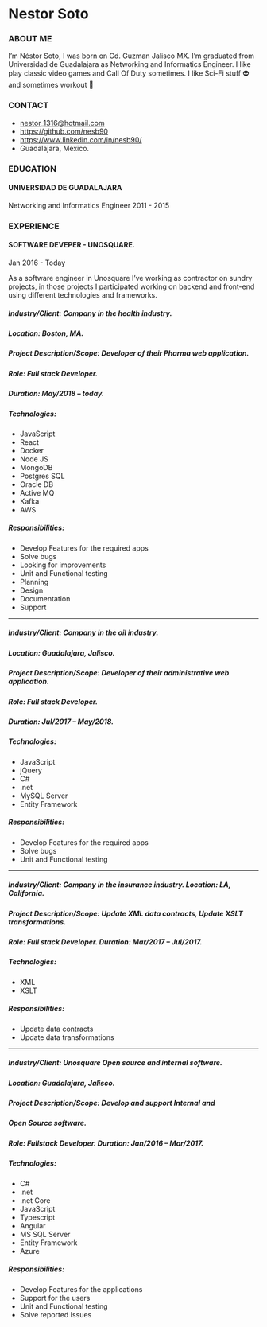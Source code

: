 # Nestor Soto

### ABOUT ME
I’m Néstor Soto, I was born on Cd. Guzman Jalisco MX.
I’m graduated from Universidad de Guadalajara as Networking and Informatics Engineer.
I like play classic video games and Call Of Duty sometimes. I like Sci-Fi stuff 👽 and sometimes workout 🏃

### CONTACT
- nestor_1316@hotmail.com
- https://github.com/nesb90
- https://www.linkedin.com/in/nesb90/
- Guadalajara, Mexico.

### EDUCATION
#### UNIVERSIDAD DE GUADALAJARA
Networking and Informatics Engineer
2011 - 2015

### EXPERIENCE

#### SOFTWARE DEVEPER - UNOSQUARE.
Jan 2016 - Today

As a software engineer in Unosquare I’ve working as contractor on
sundry projects, in those projects I participated working on
backend and front-end using different technologies and
frameworks.

##### Industry/Client: Company in the health industry.
##### Location: Boston, MA.
##### Project Description/Scope: Developer of their Pharma web application.
##### Role: Full stack Developer.
##### Duration: May/2018 – today.
##### Technologies:
- JavaScript
- React
- Docker
- Node JS
- MongoDB
- Postgres SQL
- Oracle DB
- Active MQ
- Kafka
- AWS
##### Responsibilities:
- Develop Features for the required apps
- Solve bugs
- Looking for improvements
- Unit and Functional testing
- Planning
- Design
- Documentation
- Support

---

##### Industry/Client: Company in the oil industry.
##### Location: Guadalajara, Jalisco.
##### Project Description/Scope: Developer of their administrative web application.
##### Role: Full stack Developer.
##### Duration: Jul/2017 – May/2018.
##### Technologies:
- JavaScript
- jQuery
- C#
- .net
- MySQL Server
- Entity Framework
##### Responsibilities:
- Develop Features for the required apps
- Solve bugs
- Unit and Functional testing

---

##### Industry/Client: Company in the insurance industry. Location: LA, California.
##### Project Description/Scope: Update XML data contracts, Update XSLT transformations.
##### Role: Full stack Developer. Duration: Mar/2017 – Jul/2017.
##### Technologies:
- XML
- XSLT
##### Responsibilities:
- Update data contracts
- Update data transformations

---

##### Industry/Client: Unosquare Open source and internal software.
##### Location: Guadalajara, Jalisco.
##### Project Description/Scope: Develop and support Internal and
##### Open Source software.
##### Role: Fullstack Developer. Duration: Jan/2016 – Mar/2017.
##### Technologies:
- C#
- .net
- .net Core
- JavaScript
- Typescript
- Angular
- MS SQL Server
- Entity Framework
- Azure
##### Responsibilities:
- Develop Features for the applications
- Support for the users
- Unit and Functional testing
- Solve reported Issues
